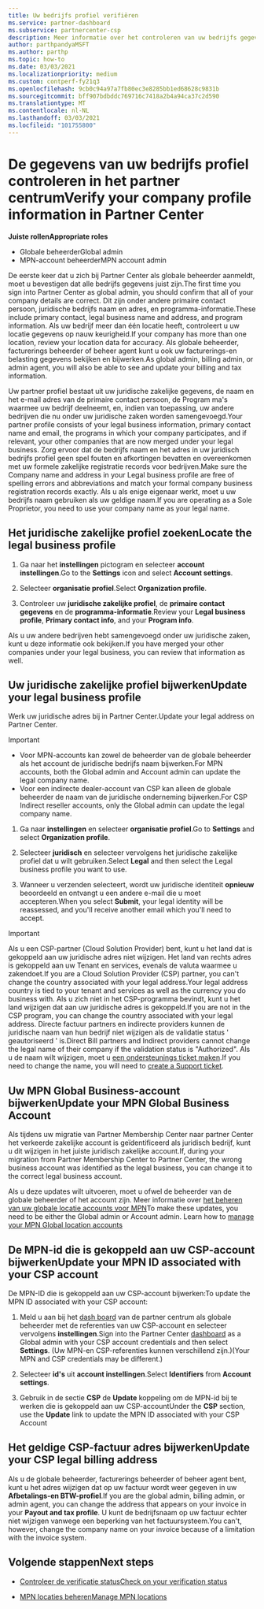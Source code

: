 ```yaml
---
title: Uw bedrijfs profiel verifiëren
ms.service: partner-dashboard
ms.subservice: partnercenter-csp
description: Meer informatie over het controleren van uw bedrijfs gegevens, zoals de primaire contact persoon, het adres en de programma gegevens. U kunt ook uw juridische en facturerings adressen bijwerken.
author: parthpandyaMSFT
ms.author: parthp
ms.topic: how-to
ms.date: 03/03/2021
ms.localizationpriority: medium
ms.custom: contperf-fy21q3
ms.openlocfilehash: 9cb0c94a97a7fb80ec3e8285bb1ed68628c9831b
ms.sourcegitcommit: bff907bdbddc769716c7418a2b4a94ca37c2d590
ms.translationtype: MT
ms.contentlocale: nl-NL
ms.lasthandoff: 03/03/2021
ms.locfileid: "101755800"
---
```

# <a name="verify-your-company-profile-information-in-partner-center"></a><span data-ttu-id="24cfa-104">De gegevens van uw bedrijfs profiel controleren in het partner centrum</span><span class="sxs-lookup"><span data-stu-id="24cfa-104">Verify your company profile information in Partner Center</span></span>

<span data-ttu-id="24cfa-105">**Juiste rollen**</span><span class="sxs-lookup"><span data-stu-id="24cfa-105">**Appropriate roles**</span></span>

- <span data-ttu-id="24cfa-106">Globale beheerder</span><span class="sxs-lookup"><span data-stu-id="24cfa-106">Global admin</span></span>
- <span data-ttu-id="24cfa-107">MPN-account beheerder</span><span class="sxs-lookup"><span data-stu-id="24cfa-107">MPN account admin</span></span>

<span data-ttu-id="24cfa-108">De eerste keer dat u zich bij Partner Center als globale beheerder aanmeldt, moet u bevestigen dat alle bedrijfs gegevens juist zijn.</span><span class="sxs-lookup"><span data-stu-id="24cfa-108">The first time you sign into Partner Center as global admin, you should confirm that all of your company details are correct.</span></span> <span data-ttu-id="24cfa-109">Dit zijn onder andere primaire contact persoon, juridische bedrijfs naam en adres, en programma-informatie.</span><span class="sxs-lookup"><span data-stu-id="24cfa-109">These include primary contact, legal business name and address, and program information.</span></span> <span data-ttu-id="24cfa-110">Als uw bedrijf meer dan één locatie heeft, controleert u uw locatie gegevens op nauw keurigheid.</span><span class="sxs-lookup"><span data-stu-id="24cfa-110">If your company has more than one location, review your location data for accuracy.</span></span> <span data-ttu-id="24cfa-111">Als globale beheerder, facturerings beheerder of beheer agent kunt u ook uw facturerings-en belasting gegevens bekijken en bijwerken.</span><span class="sxs-lookup"><span data-stu-id="24cfa-111">As global admin, billing admin, or admin agent, you will also be able to see and update your billing and tax information.</span></span>

<span data-ttu-id="24cfa-112">Uw partner profiel bestaat uit uw juridische zakelijke gegevens, de naam en het e-mail adres van de primaire contact persoon, de Program ma's waarmee uw bedrijf deelneemt, en, indien van toepassing, uw andere bedrijven die nu onder uw juridische zaken worden samengevoegd.</span><span class="sxs-lookup"><span data-stu-id="24cfa-112">Your partner profile consists of your legal business information, primary contact name and email, the programs in which your company participates, and if relevant, your other companies that are now merged under your legal business.</span></span> <span data-ttu-id="24cfa-113">Zorg ervoor dat de bedrijfs naam en het adres in uw juridisch bedrijfs profiel geen spel fouten en afkortingen bevatten en overeenkomen met uw formele zakelijke registratie records voor bedrijven.</span><span class="sxs-lookup"><span data-stu-id="24cfa-113">Make sure the Company name and address in your Legal business profile are free of spelling errors and abbreviations and match your formal company business registration records exactly.</span></span> <span data-ttu-id="24cfa-114">Als u als enige eigenaar werkt, moet u uw bedrijfs naam gebruiken als uw geldige naam.</span><span class="sxs-lookup"><span data-stu-id="24cfa-114">If you are operating as a Sole Proprietor, you need to use your company name as your legal name.</span></span>



## <a name="locate-the-legal-business-profile"></a><span data-ttu-id="24cfa-115">Het juridische zakelijke profiel zoeken</span><span class="sxs-lookup"><span data-stu-id="24cfa-115">Locate the legal business profile</span></span>

1. <span data-ttu-id="24cfa-116">Ga naar het **instellingen** pictogram en selecteer **account instellingen**.</span><span class="sxs-lookup"><span data-stu-id="24cfa-116">Go to the **Settings** icon and select **Account settings**.</span></span>
 
1. <span data-ttu-id="24cfa-117">Selecteer **organisatie profiel**.</span><span class="sxs-lookup"><span data-stu-id="24cfa-117">Select **Organization profile**.</span></span> 

2. <span data-ttu-id="24cfa-118">Controleer uw **juridische zakelijke profiel**, de **primaire contact gegevens** en de **programma-informatie**.</span><span class="sxs-lookup"><span data-stu-id="24cfa-118">Review your **Legal business profile**, **Primary contact info**, and your **Program info**.</span></span>

<span data-ttu-id="24cfa-119">Als u uw andere bedrijven hebt samengevoegd onder uw juridische zaken, kunt u deze informatie ook bekijken.</span><span class="sxs-lookup"><span data-stu-id="24cfa-119">If you have merged your other companies under your legal business, you can review that information as well.</span></span> 

## <a name="update-your-legal-business-profile"></a><span data-ttu-id="24cfa-120">Uw juridische zakelijke profiel bijwerken</span><span class="sxs-lookup"><span data-stu-id="24cfa-120">Update your legal business profile</span></span>

<span data-ttu-id="24cfa-121">Werk uw juridische adres bij in Partner Center.</span><span class="sxs-lookup"><span data-stu-id="24cfa-121">Update your legal address on Partner Center.</span></span>

>[!Important]
>- <span data-ttu-id="24cfa-122">Voor MPN-accounts kan zowel de beheerder van de globale beheerder als het account de juridische bedrijfs naam bijwerken.</span><span class="sxs-lookup"><span data-stu-id="24cfa-122">For MPN accounts, both the Global admin and Account admin can update the legal company name.</span></span>
>- <span data-ttu-id="24cfa-123">Voor een indirecte dealer-account van CSP kan alleen de globale beheerder de naam van de juridische onderneming bijwerken.</span><span class="sxs-lookup"><span data-stu-id="24cfa-123">For CSP Indirect reseller accounts, only the Global admin can update the legal company name.</span></span> 

1. <span data-ttu-id="24cfa-124">Ga naar **instellingen** en selecteer **organisatie profiel**.</span><span class="sxs-lookup"><span data-stu-id="24cfa-124">Go to **Settings** and select **Organization profile**.</span></span>

2. <span data-ttu-id="24cfa-125">Selecteer **juridisch**  en selecteer vervolgens het juridische zakelijke profiel dat u wilt gebruiken.</span><span class="sxs-lookup"><span data-stu-id="24cfa-125">Select **Legal**  and then select the Legal business profile you want to use.</span></span>
 
1. <span data-ttu-id="24cfa-126">Wanneer u verzenden selecteert, wordt uw juridische identiteit **opnieuw** beoordeeld en ontvangt u een andere e-mail die u moet accepteren.</span><span class="sxs-lookup"><span data-stu-id="24cfa-126">When you select **Submit**, your legal identity will be reassessed, and you'll receive another email which you'll need to accept.</span></span>

>[!Important]
><span data-ttu-id="24cfa-127">Als u een CSP-partner (Cloud Solution Provider) bent, kunt u het land dat is gekoppeld aan uw juridische adres niet wijzigen. Het land van rechts adres is gekoppeld aan uw Tenant en services, evenals de valuta waarmee u zakendoet.</span><span class="sxs-lookup"><span data-stu-id="24cfa-127">If you are a Cloud Solution Provider (CSP) partner, you can't change the country associated with your legal address.Your legal address country is tied to your tenant and services as well as the currency you do business with.</span></span> <span data-ttu-id="24cfa-128">Als u zich niet in het CSP-programma bevindt, kunt u het land wijzigen dat aan uw juridische adres is gekoppeld.</span><span class="sxs-lookup"><span data-stu-id="24cfa-128">If you are not in the CSP program, you can change the country associated with your legal address.</span></span> <span data-ttu-id="24cfa-129">Directe factuur partners en indirecte providers kunnen de juridische naam van hun bedrijf niet wijzigen als de validatie status ' geautoriseerd ' is.</span><span class="sxs-lookup"><span data-stu-id="24cfa-129">Direct Bill partners and Indirect providers cannot change the legal name of their company if the validation status is "Authorized".</span></span> <span data-ttu-id="24cfa-130">Als u de naam wilt wijzigen, moet u [een ondersteunings ticket maken](https://partner.microsoft.com/dashboard/support/servicerequests/create?stage=2&topicid=eb74583c-61b3-2124-bffc-00920e0ae772).</span><span class="sxs-lookup"><span data-stu-id="24cfa-130">If you need to change the name, you will need to [create a Support ticket](https://partner.microsoft.com/dashboard/support/servicerequests/create?stage=2&topicid=eb74583c-61b3-2124-bffc-00920e0ae772).</span></span>



## <a name="update-your-mpn-global-business-account"></a><span data-ttu-id="24cfa-131">Uw MPN Global Business-account bijwerken</span><span class="sxs-lookup"><span data-stu-id="24cfa-131">Update your MPN Global Business Account</span></span>

<span data-ttu-id="24cfa-132">Als tijdens uw migratie van Partner Membership Center naar partner Center het verkeerde zakelijke account is geïdentificeerd als juridisch bedrijf, kunt u dit wijzigen in het juiste juridisch zakelijke account.</span><span class="sxs-lookup"><span data-stu-id="24cfa-132">If, during your migration from Partner Membership Center to Partner Center, the wrong business account was identified as the legal business, you can change it to the correct legal business account.</span></span>

<span data-ttu-id="24cfa-133">Als u deze updates wilt uitvoeren, moet u ofwel de beheerder van de globale beheerder of het account zijn. Meer informatie over [het beheren van uw globale locatie accounts voor MPN](manage-locations.md)</span><span class="sxs-lookup"><span data-stu-id="24cfa-133">To make these updates, you need to be either the Global admin or Account admin. Learn how to [manage your MPN Global location accounts](manage-locations.md)</span></span>


## <a name="update-your-mpn-id-associated-with-your-csp-account"></a><span data-ttu-id="24cfa-134">De MPN-id die is gekoppeld aan uw CSP-account bijwerken</span><span class="sxs-lookup"><span data-stu-id="24cfa-134">Update your MPN ID associated with your CSP account</span></span>

<span data-ttu-id="24cfa-135">De MPN-ID die is gekoppeld aan uw CSP-account bijwerken:</span><span class="sxs-lookup"><span data-stu-id="24cfa-135">To update the MPN ID associated with your CSP account:</span></span>

1. <span data-ttu-id="24cfa-136">Meld u aan bij het [dash board](https://partner.microsoft.com/en-us/dashboard/home) van de partner centrum als globale beheerder met de referenties van uw CSP-account en selecteer vervolgens **instellingen**.</span><span class="sxs-lookup"><span data-stu-id="24cfa-136">Sign into the Partner Center [dashboard](https://partner.microsoft.com/en-us/dashboard/home) as a Global admin with your CSP account credentials and then select **Settings**.</span></span> <span data-ttu-id="24cfa-137">(Uw MPN-en CSP-referenties kunnen verschillend zijn.)</span><span class="sxs-lookup"><span data-stu-id="24cfa-137">(Your MPN and CSP credentials may be different.)</span></span>
 
1. <span data-ttu-id="24cfa-138">Selecteer **id's** uit **account instellingen**.</span><span class="sxs-lookup"><span data-stu-id="24cfa-138">Select **Identifiers** from **Account settings**.</span></span>

1. <span data-ttu-id="24cfa-139">Gebruik in de sectie **CSP** de **Update** koppeling om de MPN-id bij te werken die is gekoppeld aan uw CSP-account</span><span class="sxs-lookup"><span data-stu-id="24cfa-139">Under the **CSP** section, use the **Update** link to update the MPN ID associated with your CSP Account</span></span> 


## <a name="update-your-csp-legal-billing-address"></a><span data-ttu-id="24cfa-140">Het geldige CSP-factuur adres bijwerken</span><span class="sxs-lookup"><span data-stu-id="24cfa-140">Update your CSP legal billing address</span></span>

<span data-ttu-id="24cfa-141">Als u de globale beheerder, facturerings beheerder of beheer agent bent, kunt u het adres wijzigen dat op uw factuur wordt weer gegeven in uw **Afbetalings-en BTW-profiel**.</span><span class="sxs-lookup"><span data-stu-id="24cfa-141">If you are the global admin, billing admin, or admin agent, you can change the address that appears on your invoice in your **Payout and tax profile**.</span></span> <span data-ttu-id="24cfa-142">U kunt de bedrijfsnaam op uw factuur echter niet wijzigen vanwege een beperking van het factuursysteem.</span><span class="sxs-lookup"><span data-stu-id="24cfa-142">You can't, however, change the company name on your invoice because of a limitation with the invoice system.</span></span>



## <a name="next-steps"></a><span data-ttu-id="24cfa-143">Volgende stappen</span><span class="sxs-lookup"><span data-stu-id="24cfa-143">Next steps</span></span>

- [<span data-ttu-id="24cfa-144">Controleer de verificatie status</span><span class="sxs-lookup"><span data-stu-id="24cfa-144">Check on your verification status</span></span>](verification-responses.md)

- [<span data-ttu-id="24cfa-145">MPN locaties beheren</span><span class="sxs-lookup"><span data-stu-id="24cfa-145">Manage MPN locations</span></span>](manage-locations.md)


